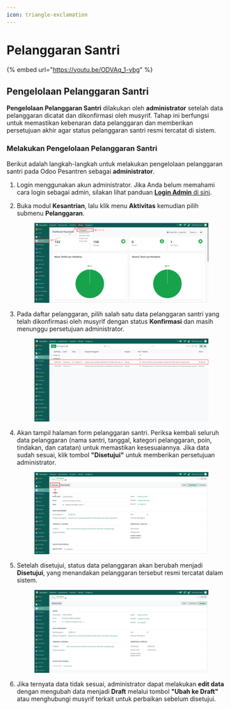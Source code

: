 ```yaml
---
icon: triangle-exclamation
---
```


# Pelanggaran Santri

{% embed url="https://youtu.be/ODVAq_1-vbg" %}

## Pengelolaan Pelanggaran Santri

**Pengelolaan Pelanggaran Santri** dilakukan oleh **administrator** setelah data pelanggaran dicatat dan dikonfirmasi oleh musyrif. Tahap ini berfungsi untuk memastikan kebenaran data pelanggaran dan memberikan persetujuan akhir agar status pelanggaran santri resmi tercatat di sistem.

### Melakukan Pengelolaan Pelanggaran Santri

Berikut adalah langkah-langkah untuk melakukan pengelolaan pelanggaran santri pada Odoo Pesantren sebagai **administrator**.

1. Login menggunakan akun administrator. Jika Anda belum memahami cara login sebagai admin, silakan lihat panduan [**Login Admin** di sini](../../../panduan-login/login-admin.md).
2.  Buka modul **Kesantrian**, lalu klik menu **Aktivitas** kemudian pilih submenu **Pelanggaran**.

    <figure><img src="../../../.gitbook/assets/images-547.png" alt=""><figcaption></figcaption></figure>


3.  Pada daftar pelanggaran, pilih salah satu data pelanggaran santri yang telah dikonfirmasi oleh musyrif dengan status **Konfirmasi** dan masih menunggu persetujuan administrator.

    <figure><img src="../../../.gitbook/assets/images-548.png" alt=""><figcaption></figcaption></figure>


4.  Akan tampil halaman form pelanggaran santri. Periksa kembali seluruh data pelanggaran (nama santri, tanggal, kategori pelanggaran, poin, tindakan, dan catatan) untuk memastikan kesesuaiannya. Jika data sudah sesuai, klik tombol **"Disetujui"** untuk memberikan persetujuan administrator.

    <figure><img src="../../../.gitbook/assets/images-549.png" alt=""><figcaption></figcaption></figure>


5.  Setelah disetujui, status data pelanggaran akan berubah menjadi **Disetujui**, yang menandakan pelanggaran tersebut resmi tercatat dalam sistem.

    <figure><img src="../../../.gitbook/assets/images-550.png" alt=""><figcaption></figcaption></figure>


6. Jika ternyata data tidak sesuai, administrator dapat melakukan **edit data** dengan mengubah data menjadi **Draft** melalui tombol **"Ubah ke Draft"** atau menghubungi musyrif terkait untuk perbaikan sebelum disetujui.
